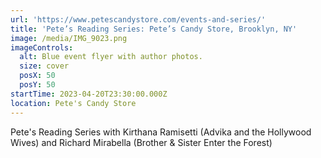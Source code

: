 ```yaml
---
url: 'https://www.petescandystore.com/events-and-series/'
title: 'Pete’s Reading Series: Pete’s Candy Store, Brooklyn, NY'
image: /media/IMG_9023.png
imageControls:
  alt: Blue event flyer with author photos.
  size: cover
  posX: 50
  posY: 50
startTime: 2023-04-20T23:30:00.000Z
location: Pete's Candy Store
---
```


Pete's Reading Series with Kirthana Ramisetti (Advika and the Hollywood Wives) and Richard Mirabella (Brother & Sister Enter the Forest)
